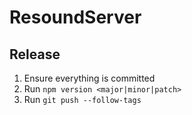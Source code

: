 # ResoundServer

## Release

1. Ensure everything is committed
2. Run `npm version <major|minor|patch>`
3. Run `git push --follow-tags`